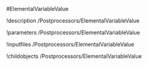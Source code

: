 <!-- MOOSE Object Documentation Stub: Remove this when content is added. -->
#ElementalVariableValue

!description /Postprocessors/ElementalVariableValue

!parameters /Postprocessors/ElementalVariableValue

!inputfiles /Postprocessors/ElementalVariableValue

!childobjects /Postprocessors/ElementalVariableValue

